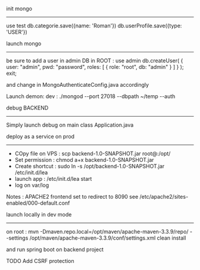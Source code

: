 init mongo
**************

use test
db.categorie.save({name: 'Roman'})
db.userProfile.save({type: 'USER'})


launch mongo
******************

be sure to add a user in admin DB in ROOT :
use admin
db.createUser(
  {
    user: "admin",
    pwd: "password",
    roles: [ { role: "root", db: "admin" } ]
  }
);
exit;

and change in MongoAuthenticateConfig.java accordingly

Launch demon:
dev : ./mongod --port 27018 --dbpath ~/temp --auth

debug BACKEND
**************

Simply launch debug on main class Application.java


deploy as a service on prod
**************************
- COpy file on VPS : scp backend-1.0-SNAPSHOT.jar root@<password>:/opt/
- Set permission : chmod a+x backend-1.0-SNAPSHOT.jar
- Create shortcut : sudo ln -s /opt/backend-1.0-SNAPSHOT.jar /etc/init.d/lea
- launch app : /etc/init.d/lea start
- log on var/log

Notes :
APACHE2 frontend set to redirect to 8090
see /etc/apache2/sites-enabled/000-default.conf

launch locally in dev mode
*****************************
on root :
mvn -Dmaven.repo.local=/opt/maven/apache-maven-3.3.9/repo/ --settings /opt/maven/apache-maven-3.3.9/conf/settings.xml clean install

and run spring boot on backend project


TODO
Add CSRF protection
